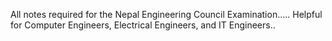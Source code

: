 All notes required for the Nepal Engineering Council Examination.....
Helpful for Computer Engineers, Electrical Engineers, and IT Engineers..
